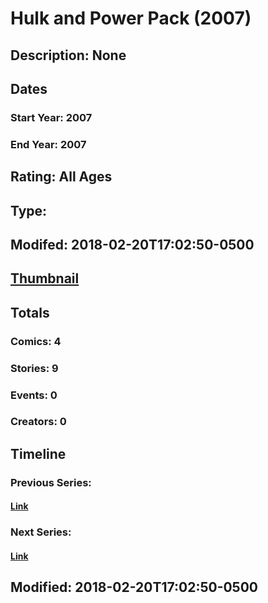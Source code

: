 # Hulk and Power Pack (2007)
## Description: None
## Dates
### Start Year: 2007
### End Year: 2007
## Rating: All Ages
## Type: 
## Modifed: 2018-02-20T17:02:50-0500
## [Thumbnail](http://i.annihil.us/u/prod/marvel/i/mg/c/60/5a8c9af3ab608.jpg)
## Totals
### Comics: 4
### Stories: 9
### Events: 0
### Creators: 0
## Timeline
### Previous Series: 
#### [Link]()
### Next Series: 
#### [Link]()
## Modified: 2018-02-20T17:02:50-0500